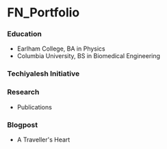 # FN_Portfolio

### Education
- Earlham College, BA in Physics
- Columbia University, BS in Biomedical Engineering

### Techiyalesh Initiative

### Research
- Publications

### Blogpost
- A Traveller's Heart
